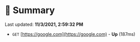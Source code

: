 # 📖 Summary
Last updated: **11/3/2021, 2:59:32 PM**

- `GET` [https://google.com](https://google.com) - **Up** (187ms)
